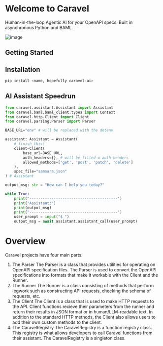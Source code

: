 # Welcome to Caravel
Human-in-the-loop Agentic AI for your OpenAPI specs. Built in asynchronous Python and BAML.

![image](https://github.com/user-attachments/assets/28e57430-eeba-42b8-a120-8d0f0c3c0034)

## Getting Started

## Installation
```bash
pip install <name, hopefully caravel-ai>
```

## AI Assistant Speedrun
```python
from caravel.assistant.Assistant import Assistant
from caravel.baml.baml_client.types import Context
from caravel.http.Client import Client
from caravel.parsing.Parser import Parser

BASE_URL="env" # will be replaced with the dotenv

assistant: Assistant = Assistant(
    # finish this!
    client=Client(
        base_url=BASE_URL,
        auth_headers={}, # will be filled w auth headers
        allowed_methods=['get', 'post', 'patch', 'delete']
    ),
    spec_file="samsara.json"
) # Assistant

output_msg: str = "How can I help you today?"

while True:
    print("----------------------------------------")
    print("Assistant:")
    print(output_msg)
    print("----------------------------------------")
    user_prompt = input("$ ")
    output_msg = await assistant.assistant_call(user_prompt)

```

## 

# Overview
Caravel projects have four main parts:
1. The Parser
The Parser is a class that provides utilities for operating on OpenAPI specification files. The Parser is used to convert the OpenAPI specifications into formats that make it workable with the Client and the Runner.
2. The Runner 
The Runner is a class consisting of methods that perform legwork such as constructing API requests, checking the schema of requests, etc.
3. The Client
The Client is a class that is used to make HTTP requests to the API. Client functions recieve their parameters from the runner and return their results in JSON format or in human/LLM-readable text. In addition to the standard HTTP methods, the Client also allows users to add their own custom methods to the client.
4. The CaravelRegistry
The CaravelRegistry is a function registry class. This registry is what allows developers to call Caravel functions from their assistant. The CaravelRegistry is a singleton class.
